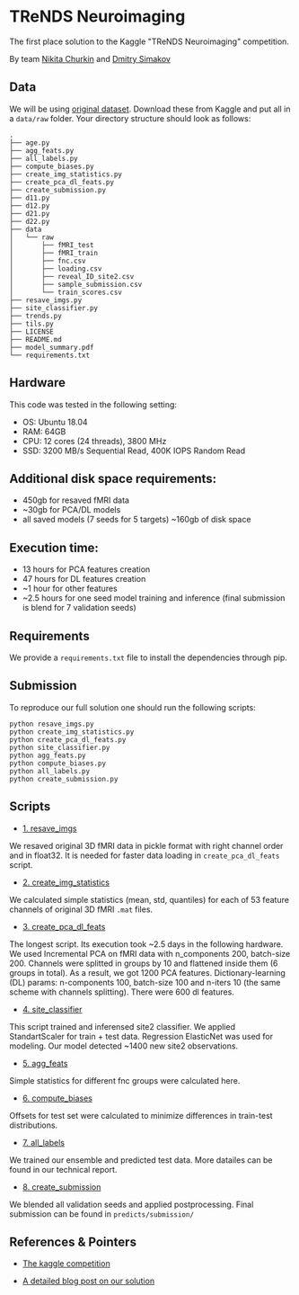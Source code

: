# TReNDS Neuroimaging
The first place solution to the Kaggle "TReNDS Neuroimaging" competition.

By team [Nikita Churkin](https://www.kaggle.com/churkinnikita) and [Dmitry Simakov](https://www.kaggle.com/simakov)

## Data

We will be using [original dataset](https://www.kaggle.com/c/trends-assessment-prediction/data). Download these from Kaggle and put all in a `data/raw` folder. Your directory structure should look as follows:
```
.
├── age.py
├── agg_feats.py
├── all_labels.py
├── compute_biases.py
├── create_img_statistics.py
├── create_pca_dl_feats.py
├── create_submission.py
├── d11.py
├── d12.py
├── d21.py
├── d22.py
├── data
│   └── raw
│       ├── fMRI_test
│       ├── fMRI_train
│       ├── fnc.csv
│       ├── loading.csv
│       ├── reveal_ID_site2.csv
│       ├── sample_submission.csv
│       └── train_scores.csv
├── resave_imgs.py
├── site_classifier.py
├── trends.py
├── tils.py
├── LICENSE
├── README.md
├── model_summary.pdf
└── requirements.txt

```

## Hardware
This code was tested in the following setting:
* OS: Ubuntu 18.04
* RAM: 64GB
* CPU: 12 cores (24 threads), 3800 MHz
* SSD: 3200 MB/s Sequential Read, 400K IOPS Random Read


## Additional disk space requirements:
* 450gb for resaved fMRI data
* ~30gb for PCA/DL models
* all saved models (7 seeds for 5 targets) ~160gb of disk space


## Execution time:
* 13 hours for PCA features creation
* 47 hours for DL features creation
* ~1 hour for other features
* ~2.5 hours for one seed model training and inference (final submission is blend for 7 validation seeds)


## Requirements
We provide a `requirements.txt` file to install the dependencies through pip. 

## Submission

To reproduce our full solution one should run the following scripts:
```
python resave_imgs.py
python create_img_statistics.py
python create_pca_dl_feats.py
python site_classifier.py
python agg_feats.py 
python compute_biases.py
python all_labels.py
python create_submission.py
```

## Scripts

* [1. resave_imgs](resave_imgs.py)

We resaved original 3D fMRI data in pickle format with right channel order and in float32. It is needed for faster data loading in `create_pca_dl_feats` script.

* [2. create_img_statistics](create_img_statistics.py)

We calculated simple statistics (mean, std, quantiles) for each of 53 feature channels of original 3D fMRI `.mat` files.

* [3. create_pca_dl_feats](create_pca_dl_feats.py)

The longest script. Its execution took ~2.5 days in the following hardware. We used Incremental PCA on fMRI data with n_components 200, batch-size 200. Channels were splitted in groups by 10 and flattened inside them (6 groups in total). As a result, we got 1200 PCA features. Dictionary-learning (DL) params: n-components 100, batch-size 100 and n-iters 10 (the same scheme with channels splitting). There were 600 dl features.

* [4. site_classifier](site_classifier.py)

This script trained and inferensed site2 classifier. We applied StandartScaler for train + test data. Regression ElasticNet was used for modeling. Our model detected ~1400 new site2 observations.

* [5. agg_feats](agg_feats.py)

Simple statistics for different fnc groups were calculated here.

* [6. compute_biases](compute_biases.py)

Offsets for test set were calculated to minimize differences in train-test distributions.

* [7. all_labels](all_labels.py)

We trained our ensemble and predicted test data. More datailes can be found in our technical report.

* [8. create_submission](create_submission.py)

We blended all validation seeds and applied postprocessing. Final submission can be found in `predicts/submission/`

## References & Pointers

* [The kaggle competition](https://www.kaggle.com/c/trends-assessment-prediction)

* [A detailed blog post on our solution](https://www.kaggle.com/c/trends-assessment-prediction/discussion/163017)


